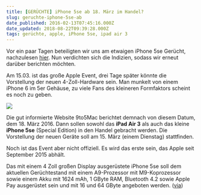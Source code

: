 ```yaml
---
title: [GERÜCHTE] iPhone 5se ab 18. März im Handel?
slug: geruchte-iphone-5se-ab
date_published: 2016-02-13T07:45:16.000Z
date_updated: 2018-08-22T09:39:28.000Z
tags: gerüchte, apple, iPhone 5se, ipad air 3
---
```


Vor ein paar Tagen beteiligten wir uns am etwaigen iPhone 5se Gerücht, nachzulesen [hier](__GHOST_URL__/geruchte-iphone-5se/). Nun verdichten sich die Indizien, sodass wir erneut darüber berichten möchten. 

Am 15.03. ist das große Apple Event, drei Tage später könnte die Vorstellung der neuen 4-Zoll-Hardware sein. Man munkelt von einem iPhone 6 im 5er Gehäuse, zu viele Fans des kleineren Formfaktors scheint es noch zu geben.

![](__GHOST_URL__/content/images/2016/02/iphone-1.jpg)

Die gut informierte Website 9to5Mac berichtet demnach von diesem Datum, dem 18. März 2016. Dann sollen sowohl das **iPad Air 3** als auch das kleine **iPhone 5se** (Special Edition) in den Handel gebracht werden. Die Vorstellung der neuen Geräte soll am 15. März (einem Dienstag) stattfinden.

Noch ist das Event aber nicht offiziell. Es wird das erste sein, das Apple seit September 2015 abhält.

Das mit einem 4 Zoll großen Display ausgerüstete iPhone 5se soll dem aktuellen Gerüchtestand mit einem A9-Prozessor mit M9-Koprozessor sowie einem Akku mit 1624 mAh, 1 GByte RAM, Bluetooth 4.2 sowie Apple Pay ausgerüstet sein und mit 16 und 64 GByte angeboten werden. ([via](http://www.maclife.de/news/iphone-5se-ipad-air-3-18-maerz-kaufen-10075004.html))
